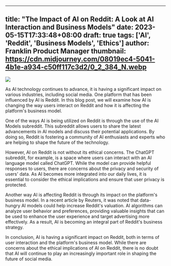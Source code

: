 
---
title: "The Impact of AI on Reddit: A Look at AI Interaction and Business Models"
date: 2023-05-15T17:33:48+08:00
draft: true
tags: ['AI', 'Reddit', 'Business Models', 'Ethics']
author: Franklin Product Manager
thumbnail: https://cdn.midjourney.com/08019ec4-5041-4b1e-a934-c50ff117c3d2/0_2_384_N.webp
---

![](https://cdn.midjourney.com/08019ec4-5041-4b1e-a934-c50ff117c3d2/0_2.webp)



As AI technology continues to advance, it is having a significant impact on various industries, including social media. One platform that has been influenced by AI is Reddit. In this blog post, we will examine how AI is changing the way users interact on Reddit and how it is affecting the platform's business model.

One of the ways AI is being utilized on Reddit is through the use of the AI Models subreddit. This subreddit allows users to share the latest advancements in AI models and discuss their potential applications. By doing so, Reddit is fostering a community of AI enthusiasts and experts who are helping to shape the future of the technology.

However, AI on Reddit is not without its ethical concerns. The ChatGPT subreddit, for example, is a space where users can interact with an AI language model called ChatGPT. While the model can provide helpful responses to users, there are concerns about the privacy and security of users' data. As AI becomes more integrated into our daily lives, it is essential to consider the ethical implications and ensure that user privacy is protected.

Another way AI is affecting Reddit is through its impact on the platform's business model. In a recent article by Reuters, it was noted that data-hungry AI models could help increase Reddit's valuation. AI algorithms can analyze user behavior and preferences, providing valuable insights that can be used to enhance the user experience and target advertising more effectively. As a result, AI is becoming an integral part of Reddit's business strategy.

In conclusion, AI is having a significant impact on Reddit, both in terms of user interaction and the platform's business model. While there are concerns about the ethical implications of AI on Reddit, there is no doubt that AI will continue to play an increasingly important role in shaping the future of social media.
        


        